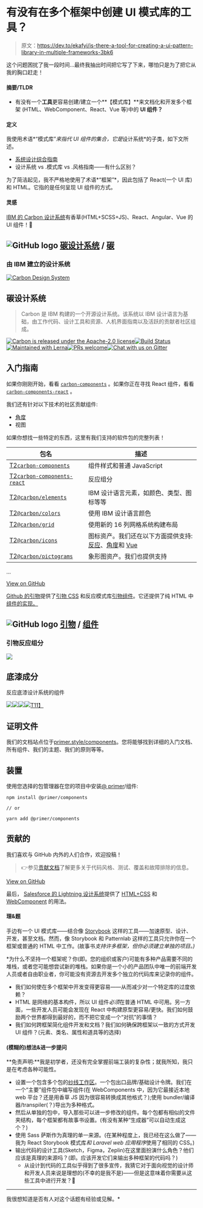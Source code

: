 # 有没有在多个框架中创建 UI 模式库的工具？

> 原文：<https://dev.to/ekafyi/is-there-a-tool-for-creating-a-ui-pattern-library-in-multiple-frameworks-3bk6>

这个问题困扰了我一段时间…最终我抽出时间把它写了下来，哪怕只是为了把它从我的胸口赶走！

#### 摘要/TLDR

*   有没有一个**工具**更容易创建/建立一个**【模式库】**来文档化和开发多个框架 (HTML、WebComponent、React、Vue 等)中的 **UI 组件？**

#### 定义

我使用术语*“模式库”*来指代 UI 组件的集合，它是*设计系统*的子类，如下文所述。

*   [系统设计综合指南](https://www.invisionapp.com/inside-design/guide-to-design-systems/)
*   设计系统 vs .模式库 vs .风格指南——有什么区别？

为了简洁起见，我不严格地使用了术语*“框架”*，因此包括了 React(一个 UI 库)和 HTML。它指的是任何呈现 UI 组件的方式。

#### 灵感

[IBM 的 Carbon 设计系统](https://www.carbondesignsystem.com/resources/)有香草(HTML+SCSS+JS)、React、Angular、Vue 的 UI 组件！🤯

## ![GitHub logo](img/a73f630113876d78cff79f59c2125b24.png) [碳设计系统](https://github.com/carbon-design-system) / [碳](https://github.com/carbon-design-system/carbon)

### 由 IBM 建立的设计系统

<article class="markdown-body entry-content container-lg" itemprop="text">

[![Carbon Design System](img/a8d2ef312a45f88dac931fd7df450c7f.png)](https://www.carbondesignsystem.com)

# 碳设计系统

> Carbon 是 IBM 构建的一个开源设计系统。该系统以 IBM 设计语言为基础，由工作代码、设计工具和资源、人机界面指南以及活跃的贡献者社区组成。

[![Carbon is released under the Apache-2.0 license](img/7725dbf31c2e46476ed904eba4db9757.png)](https://github.com/carbon-design-system/carbon/blob/master/LICENSE)[![Build Status](img/1cf79b4ba284f4893dfe9c7e729c0568.png)](https://circleci.com/gh/carbon-design-system/carbon)[![Maintained with Lerna](img/fd8983decc3fc5bab4a2d10c5def50a9.png)](https://lerna.js.org/)[![PRs welcome](img/6f43bb6ec23adbd1102c103e63a75b84.png)](https://github.com/carbon-design-system/carbon/blob/master/.github/CONTRIBUTING.md)[![Chat with us on Gitter](img/b5769fe3df12422901d1971afd2b65bb.png)](https://gitter.im/carbondesignsystem/community?utm_source=badge&utm_medium=badge&utm_campaign=pr-badge)

## 入门指南

如果你刚刚开始，看看 [`carbon-components`](https://raw.githubusercontent.com/carbon-design-system/carbon/master/./packages/components) 。如果你正在寻找 React 组件，看看 [`carbon-components-react`](https://raw.githubusercontent.com/carbon-design-system/carbon/master/./packages/react) 。

我们还有针对以下技术的社区贡献组件:

*   [角度](https://github.com/IBM/carbon-components-angular)
*   视图

如果你想找一些特定的东西，这里有我们支持的软件包的完整列表！

| 包名 | 描述 |
| --- | --- |
| [T2`carbon-components`](https://raw.githubusercontent.com/carbon-design-system/carbon/master/./packages/components) | 组件样式和普通 JavaScript |
| [T2`carbon-components-react`](https://raw.githubusercontent.com/carbon-design-system/carbon/master/./packages/react) | 反应组分 |
| [T2`@carbon/elements`](https://raw.githubusercontent.com/carbon-design-system/carbon/master/./packages/elements) | IBM 设计语言元素，如颜色、类型、图标等等 |
| [T2`@carbon/colors`](https://raw.githubusercontent.com/carbon-design-system/carbon/master/./packages/colors) | 使用 IBM 设计语言颜色 |
| [T2`@carbon/grid`](https://raw.githubusercontent.com/carbon-design-system/carbon/master/./packages/grid) | 使用新的 16 列网格系统构建布局 |
| [T2`@carbon/icons`](https://raw.githubusercontent.com/carbon-design-system/carbon/master/./packages/icons) | 图标资产。我们还在以下方面提供支持:[反应](https://raw.githubusercontent.com/carbon-design-system/carbon/master/./packages/icons-react)、[角度](https://github.com/carbon-design-system/carbon-icons-angular)和 [Vue](https://raw.githubusercontent.com/carbon-design-system/carbon/master/./packages/icons-vue) |
| [T2`@carbon/pictograms`](https://raw.githubusercontent.com/carbon-design-system/carbon/master/./packages/pictograms) | 象形图资产。我们也提供支持 |

…</article>

[View on GitHub](https://github.com/carbon-design-system/carbon)

[Github 的引物](https://primer.style/)提供了[引物 CSS](https://primer.style/css) 和反应模式库[引物组件](https://primer.style/components)。它还提供了纯 HTML 中[组件的实现。](https://styleguide.github.com/primer/components/)

## ![GitHub logo](img/a73f630113876d78cff79f59c2125b24.png) [引物](https://github.com/primer) / [组件](https://github.com/primer/components)

### 引物反应组分

<article class="markdown-body entry-content container-lg" itemprop="text">

[![](img/d1ae7468fd9545d9d64e7903cb1cd0f0.png)](https://raw.githubusercontent.com/primer/components/master//static/assets/readme-components.png)

# 底漆成分

反应底漆设计系统的组件

[![](img/795fa871cbaff47f8b872169ff0289bd.png)](https://www.npmjs.com/package/@primer/components)[![](img/5d30101d3af7327d99ea5f887e7dd7fc.png)](https://github.com/primer/components/graphs/contributors)[![](img/90d8499334b81db5f3612bf826f6f490.png)](https://github.com/primer/components/commits/master)[![](img/06448a6c30529fa029751a272e97ea9d.png)T11】](https://github.com/primer/components/blob/master/LICENSE)

## 证明文件

我们的文档站点位于[primer.style/components](https://primer.style/components)。您将能够找到详细的入门文档、所有组件、我们的主题、我们的原则等等。

## 装置

使用您选择的包管理器在您的项目中安装[@ primer](https://dev.to/primer)/组件:

```
npm install @primer/components

// or

yarn add @primer/components 
```

## 贡献的

我们喜欢与 GitHub 内外的人们合作，欢迎投稿！

> <g-emoji class="g-emoji" alias="point_right" fallback-src="https://github.githubassets.cimg/icons/emoji/unicode/1f449.png">👉</g-emoji>参见[贡献文档](https://raw.githubusercontent.com/primer/components/master/CONTRIBUTING.md)了解更多关于代码风格、测试、覆盖和故障排除的信息。

</article>

[View on GitHub](https://github.com/primer/components)

最后， [Salesforce 的 Lightning 设计系统](https://lightningdesignsystem.com/)提供了 [HTML+CSS](https://www.lightningdesignsystem.com/components/avatar/) 和 [WebComponent](https://developer.salesforce.com/docs/component-library/bundle/lightning-avatar/documentation) 的用法。

#### 理&题

手边有一个 UI 模式库——结合像 [Storybook](https://storybook.js.org) 这样的工具——加速原型、设计、开发，甚至文档。然而，像 Storybook 和 Patternlab 这样的工具只允许你在一个框架或普通的 HTML 中工作。(故事书*支持许多框架，但你必须建立单独的项目。)*

 *为什么不坚持一个框架呢？你(即。您的组织或客户)可能有多种产品需要不同的堆栈，或者您可能想尝试新的堆栈。如果你是一个小的产品团队中唯一的前端开发人员或者自由职业者，你可能没有资源去开发多个独立的代码库来记录你的组件。

*   我们如何使在多个框架中开发变得更容易——从而减少对一个特定库的过度依赖？
*   HTML 是网络的基本构件，所以 UI 组件*必须*在普通 HTML 中可用。另一方面，一些开发人员可能会发现在 React 中构建原型更容易/更快。我们如何鼓励两个世界都得到最好的，而不把它变成一个“对抗”的事情？
*   我们如何跨框架简化组件开发和文档？我们如何确保跨框架以一致的方式开发 UI 组件？(元素、类名、属性和道具等的选择)

#### (模糊的)想法&进一步提问

**免责声明:**我是初学者，还没有完全掌握前端工装的复杂性；就我所知，我只是在考虑各种可能性。

*   设置一个包含多个包的[纱线工作区](https://yarnpkg.com/en/docs/workspaces)。一个包出口品牌/基础设计令牌。我们在一个“主要”组件包中编写组件(在 WebComponents 中，因为它最接近本地 web 平台？还是用香草 JS 因为很容易转换成其他格式？);使用 bundler/编译器/transpiler(？)导出为多种格式。
*   然后从单独的包中，导入那些可以进一步修改的组件。每个包都有相似的文件夹结构，每个框架都有故事书设置。(有没有某种“生成器”可以自动生成这个？)
*   使用 Sass 萨斯作为真理的单一来源。(在某种程度上，我已经在这么做了——我为 React Storybook 模式库*和 Laravel web 应用程序*使用了相同的 CSS。)
*   输出代码的设计工具(Sketch，Figma，Zeplin)在这里面扮演什么角色？他们应该是真理的来源吗？(即。应该开发它们来输出多种框架的代码吗？)
    *   从设计到代码的工具似乎得到了很多宣传，我猜它对于面向视觉的设计师和开发人员来说是理想的(不幸的是我不是)——但是这意味着你需要从这些工具中进行开发？🤔

* * *

我很想知道是否有人对这个话题有经验或见解。*